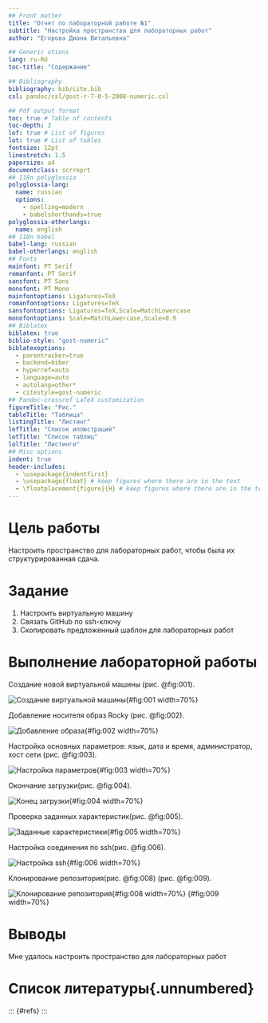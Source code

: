 ```yaml
---
## Front matter
title: "Отчет по лабораторной работе №1"
subtitle: "Настройка пространства для лабораторных работ"
author: "Егорова Диана Витальевна"

## Generic otions
lang: ru-RU
toc-title: "Содержание"

## Bibliography
bibliography: bib/cite.bib
csl: pandoc/csl/gost-r-7-0-5-2008-numeric.csl

## Pdf output format
toc: true # Table of contents
toc-depth: 2
lof: true # List of figures
lot: true # List of tables
fontsize: 12pt
linestretch: 1.5
papersize: a4
documentclass: scrreprt
## I18n polyglossia
polyglossia-lang:
  name: russian
  options:
	- spelling=modern
	- babelshorthands=true
polyglossia-otherlangs:
  name: english
## I18n babel
babel-lang: russian
babel-otherlangs: english
## Fonts
mainfont: PT Serif
romanfont: PT Serif
sansfont: PT Sans
monofont: PT Mono
mainfontoptions: Ligatures=TeX
romanfontoptions: Ligatures=TeX
sansfontoptions: Ligatures=TeX,Scale=MatchLowercase
monofontoptions: Scale=MatchLowercase,Scale=0.9
## Biblatex
biblatex: true
biblio-style: "gost-numeric"
biblatexoptions:
  - parentracker=true
  - backend=biber
  - hyperref=auto
  - language=auto
  - autolang=other*
  - citestyle=gost-numeric
## Pandoc-crossref LaTeX customization
figureTitle: "Рис."
tableTitle: "Таблица"
listingTitle: "Листинг"
lofTitle: "Список иллюстраций"
lotTitle: "Список таблиц"
lolTitle: "Листинги"
## Misc options
indent: true
header-includes:
  - \usepackage{indentfirst}
  - \usepackage{float} # keep figures where there are in the text
  - \floatplacement{figure}{H} # keep figures where there are in the text
---
```


# Цель работы

Настроить пространство для лабораторных работ, чтобы была их структурированная сдача. 

# Задание

1. Настроить виртуальную машину
2. Связать GitHub по ssh-ключу
3. Скопировать предложенный шаблон для лабораторных работ


# Выполнение лабораторной работы

Создание новой виртуальной машины (рис. @fig:001).

![Создание виртуальной машины](image/placeimg_800_600_tech.jpg){#fig:001 width=70%}

Добавление носителя образ Rocky (рис. @fig:002).

![Добавление образа](image/placeimg_800_600_tech.jpg){#fig:002 width=70%}

Настройка основных параметров: язык, дата и время, администратор, хост сети (рис. @fig:003).

![Настройка параметров](image/placeimg_800_600_tech.jpg){#fig:003 width=70%}

Окончание загрузки(рис. @fig:004).

![Конец загрузки](image/placeimg_800_600_tech.jpg){#fig:004 width=70%}

Проверка заданных характеристик(рис. @fig:005).

![Заданные характеристики](image/placeimg_800_600_tech.jpg){#fig:005 width=70%}

Настройка соединения по ssh(рис. @fig:006).

![Настройка ssh](image/placeimg_800_600_tech.jpg){#fig:006 width=70%}

Клонирование репозитория(рис. @fig:008) (рис. @fig:009).

![Клонирование репозитория](image/placeimg_800_600_tech.jpg){#fig:008 width=70%} {#fig:009 width=70%}

# Выводы

Мне удалось настроить пространство для лабораторных работ

# Список литературы{.unnumbered}

::: {#refs}
:::
